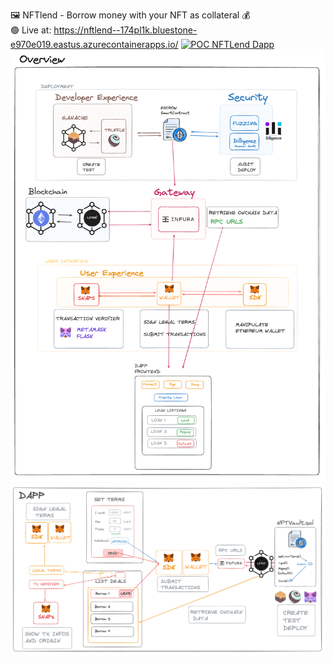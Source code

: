 🖼️ NFTlend - Borrow money with your NFT as collateral 💰  
🟢  Live at: https://nftlend--174pl1k.bluestone-e970e019.eastus.azurecontainerapps.io/
[![POC NFTLend Dapp](http://img.youtube.com/vi/sSq6okklBQ4/0.jpg)](https://www.youtube.com/watch?v=sSq6okklBQ4 "Click to play on YouTube")  
![Consensys Products Overview](/consensys-overview.png)  
![NTFLend Dapp POC Overview](/dapp-overview.png)